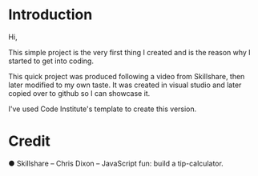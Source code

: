 # Introduction

Hi,

This simple project is the very first thing I created and is the reason why I started to get into coding.

This quick project was produced following a video from Skillshare, then later modified to my own taste.
It was created in visual studio and later copied over to github so I can showcase it. 

I've used Code Institute's template to create this version.

# Credit

●	Skillshare – Chris Dixon – JavaScript fun: build a tip-calculator.
